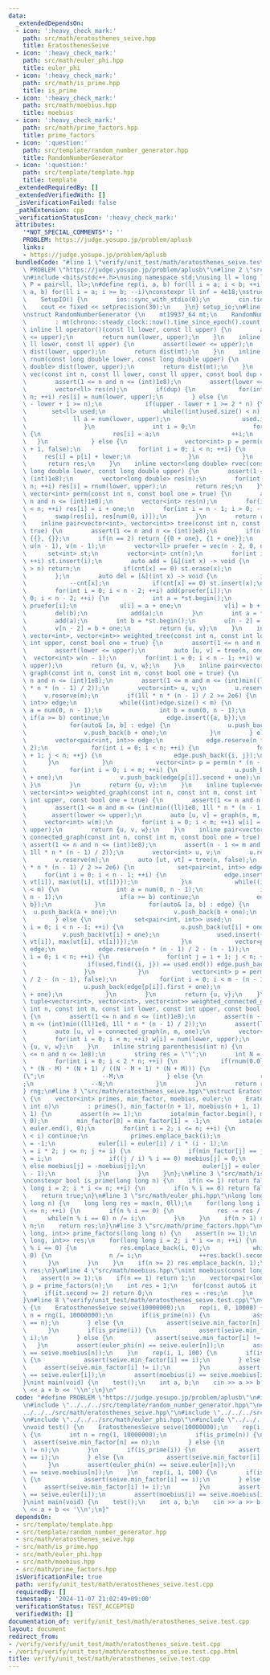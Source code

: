 ```yaml
---
data:
  _extendedDependsOn:
  - icon: ':heavy_check_mark:'
    path: src/math/eratosthenes_seive.hpp
    title: EratosthenesSeive
  - icon: ':heavy_check_mark:'
    path: src/math/euler_phi.hpp
    title: euler_phi
  - icon: ':heavy_check_mark:'
    path: src/math/is_prime.hpp
    title: is_prime
  - icon: ':heavy_check_mark:'
    path: src/math/moebius.hpp
    title: moebius
  - icon: ':heavy_check_mark:'
    path: src/math/prime_factors.hpp
    title: prime_factors
  - icon: ':question:'
    path: src/template/random_number_generator.hpp
    title: RandomNumberGenerator
  - icon: ':question:'
    path: src/template/template.hpp
    title: template
  _extendedRequiredBy: []
  _extendedVerifiedWith: []
  _isVerificationFailed: false
  _pathExtension: cpp
  _verificationStatusIcon: ':heavy_check_mark:'
  attributes:
    '*NOT_SPECIAL_COMMENTS*': ''
    PROBLEM: https://judge.yosupo.jp/problem/aplusb
    links:
    - https://judge.yosupo.jp/problem/aplusb
  bundledCode: "#line 1 \"verify/unit_test/math/eratosthenes_seive.test.cpp\"\n#define\
    \ PROBLEM \"https://judge.yosupo.jp/problem/aplusb\"\n#line 2 \"src/template/template.hpp\"\
    \n#include <bits/stdc++.h>\nusing namespace std;\nusing ll = long long;\nusing\
    \ P = pair<ll, ll>;\n#define rep(i, a, b) for(ll i = a; i < b; ++i)\n#define rrep(i,\
    \ a, b) for(ll i = a; i >= b; --i)\nconstexpr ll inf = 4e18;\nstruct SetupIO {\n\
    \    SetupIO() {\n        ios::sync_with_stdio(0);\n        cin.tie(0);\n    \
    \    cout << fixed << setprecision(30);\n    }\n} setup_io;\n#line 3 \"src/template/random_number_generator.hpp\"\
    \nstruct RandomNumberGenerator {\n    mt19937_64 mt;\n    RandomNumberGenerator()\n\
    \        : mt(chrono::steady_clock::now().time_since_epoch().count()) {}\n   \
    \ inline ll operator()(const ll lower, const ll upper) {\n        assert(lower\
    \ <= upper);\n        return num(lower, upper);\n    }\n    inline ll num(const\
    \ ll lower, const ll upper) {\n        assert(lower <= upper);\n        uniform_int_distribution<ll>\
    \ dist(lower, upper);\n        return dist(mt);\n    }\n    inline long double\
    \ rnum(const long double lower, const long double upper) {\n        uniform_real_distribution<long\
    \ double> dist(lower, upper);\n        return dist(mt);\n    }\n    inline vector<ll>\
    \ vec(const int n, const ll lower, const ll upper, const bool dup = true) {\n\
    \        assert(1 <= n and n <= (int)1e8);\n        assert(lower <= upper);\n\
    \        vector<ll> res(n);\n        if(dup) {\n            for(int i = 0; i <\
    \ n; ++i) res[i] = num(lower, upper);\n        } else {\n            assert(upper\
    \ - lower + 1 >= n);\n            if(upper - lower + 1 >= 2 * n) {\n         \
    \       set<ll> used;\n                while((int)used.size() < n) {\n       \
    \             ll a = num(lower, upper);\n                    used.insert(a);\n\
    \                }\n                int i = 0;\n                for(ll a : used)\
    \ {\n                    res[i] = a;\n                    ++i;\n             \
    \   }\n            } else {\n                vector<int> p = perm(upper - lower\
    \ + 1, false);\n                for(int i = 0; i < n; ++i) {\n               \
    \     res[i] = p[i] + lower;\n                }\n            }\n        }\n  \
    \      return res;\n    }\n    inline vector<long double> rvec(const int n, const\
    \ long double lower, const long double upper) {\n        assert(1 <= n and n <=\
    \ (int)1e8);\n        vector<long double> res(n);\n        for(int i = 0; i <\
    \ n; ++i) res[i] = rnum(lower, upper);\n        return res;\n    }\n    inline\
    \ vector<int> perm(const int n, const bool one = true) {\n        assert(1 <=\
    \ n and n <= (int)1e8);\n        vector<int> res(n);\n        for(int i = 0; i\
    \ < n; ++i) res[i] = i + one;\n        for(int i = n - 1; i > 0; --i) {\n    \
    \        swap(res[i], res[num(0, i)]);\n        }\n        return res;\n    }\n\
    \    inline pair<vector<int>, vector<int>> tree(const int n, const bool one =\
    \ true) {\n        assert(1 <= n and n <= (int)1e8);\n        if(n == 1) return\
    \ {{}, {}};\n        if(n == 2) return {{0 + one}, {1 + one}};\n        vector<int>\
    \ u(n - 1), v(n - 1);\n        vector<ll> pruefer = vec(n - 2, 0, n - 1);\n  \
    \      set<int> st;\n        vector<int> cnt(n);\n        for(int i = 0; i < n;\
    \ ++i) st.insert(i);\n        auto add = [&](int x) -> void {\n            if(x\
    \ > n) return;\n            if(cnt[x] == 0) st.erase(x);\n            ++cnt[x];\n\
    \        };\n        auto del = [&](int x) -> void {\n            if(x > n) return;\n\
    \            --cnt[x];\n            if(cnt[x] == 0) st.insert(x);\n        };\n\
    \        for(int i = 0; i < n - 2; ++i) add(pruefer[i]);\n        for(int i =\
    \ 0; i < n - 2; ++i) {\n            int a = *st.begin();\n            int b =\
    \ pruefer[i];\n            u[i] = a + one;\n            v[i] = b + one;\n    \
    \        del(b);\n            add(a);\n        }\n        int a = *st.begin();\n\
    \        add(a);\n        int b = *st.begin();\n        u[n - 2] = a + one;\n\
    \        v[n - 2] = b + one;\n        return {u, v};\n    }\n    inline tuple<vector<int>,\
    \ vector<int>, vector<int>> weighted_tree(const int n, const int lower, const\
    \ int upper, const bool one = true) {\n        assert(1 <= n and n <= (int)1e8);\n\
    \        assert(lower <= upper);\n        auto [u, v] = tree(n, one);\n      \
    \  vector<int> w(n - 1);\n        for(int i = 0; i < n - 1; ++i) w[i] = num(lower,\
    \ upper);\n        return {u, v, w};\n    }\n    inline pair<vector<int>, vector<int>>\
    \ graph(const int n, const int m, const bool one = true) {\n        assert(1 <=\
    \ n and n <= (int)1e8);\n        assert(1 <= m and m <= (int)min((ll)1e8, 1ll\
    \ * n * (n - 1) / 2));\n        vector<int> u, v;\n        u.reserve(m);\n   \
    \     v.reserve(m);\n        if(1ll * n * (n - 1) / 2 >= 2e6) {\n            set<pair<int,\
    \ int>> edge;\n            while((int)edge.size() < m) {\n                int\
    \ a = num(0, n - 1);\n                int b = num(0, n - 1);\n               \
    \ if(a >= b) continue;\n                edge.insert({a, b});\n            }\n\
    \            for(auto& [a, b] : edge) {\n                u.push_back(a + one);\n\
    \                v.push_back(b + one);\n            }\n        } else {\n    \
    \        vector<pair<int, int>> edge;\n            edge.reserve(n * (n - 1) /\
    \ 2);\n            for(int i = 0; i < n; ++i) {\n                for(int j = i\
    \ + 1; j < n; ++j) {\n                    edge.push_back({i, j});\n          \
    \      }\n            }\n            vector<int> p = perm(n * (n - 1) / 2, false);\n\
    \            for(int i = 0; i < m; ++i) {\n                u.push_back(edge[p[i]].first\
    \ + one);\n                v.push_back(edge[p[i]].second + one);\n           \
    \ }\n        }\n        return {u, v};\n    }\n    inline tuple<vector<int>, vector<int>,\
    \ vector<int>> weighted_graph(const int n, const int m, const int lower, const\
    \ int upper, const bool one = true) {\n        assert(1 <= n and n <= (int)1e8);\n\
    \        assert(1 <= m and m <= (int)min((ll)1e8, 1ll * n * (n - 1) / 2));\n \
    \       assert(lower <= upper);\n        auto [u, v] = graph(n, m, one);\n   \
    \     vector<int> w(m);\n        for(int i = 0; i < m; ++i) w[i] = num(lower,\
    \ upper);\n        return {u, v, w};\n    }\n    inline pair<vector<int>, vector<int>>\
    \ connected_graph(const int n, const int m, const bool one = true) {\n       \
    \ assert(1 <= n and n <= (int)1e8);\n        assert(n - 1 <= m and m <= (int)min((ll)1e8,\
    \ 1ll * n * (n - 1) / 2));\n        vector<int> u, v;\n        u.reserve(m);\n\
    \        v.reserve(m);\n        auto [ut, vt] = tree(n, false);\n        if(1ll\
    \ * n * (n - 1) / 2 >= 2e6) {\n            set<pair<int, int>> edge;\n       \
    \     for(int i = 0; i < n - 1; ++i) {\n                edge.insert({min(ut[i],\
    \ vt[i]), max(ut[i], vt[i])});\n            }\n            while((int)edge.size()\
    \ < m) {\n                int a = num(0, n - 1);\n                int b = num(0,\
    \ n - 1);\n                if(a >= b) continue;\n                edge.insert({a,\
    \ b});\n            }\n            for(auto& [a, b] : edge) {\n              \
    \  u.push_back(a + one);\n                v.push_back(b + one);\n            }\n\
    \        } else {\n            set<pair<int, int>> used;\n            for(int\
    \ i = 0; i < n - 1; ++i) {\n                u.push_back(ut[i] + one);\n      \
    \          v.push_back(vt[i] + one);\n                used.insert({min(ut[i],\
    \ vt[i]), max(ut[i], vt[i])});\n            }\n            vector<pair<int, int>>\
    \ edge;\n            edge.reserve(n * (n - 1) / 2 - (n - 1));\n            for(int\
    \ i = 0; i < n; ++i) {\n                for(int j = i + 1; j < n; ++j) {\n   \
    \                 if(used.find({i, j}) == used.end()) edge.push_back({i, j});\n\
    \                }\n            }\n            vector<int> p = perm(n * (n - 1)\
    \ / 2 - (n - 1), false);\n            for(int i = 0; i < m - (n - 1); ++i) {\n\
    \                u.push_back(edge[p[i]].first + one);\n                v.push_back(edge[p[i]].second\
    \ + one);\n            }\n        }\n        return {u, v};\n    }\n    inline\
    \ tuple<vector<int>, vector<int>, vector<int>> weighted_connected_graph(const\
    \ int n, const int m, const int lower, const int upper, const bool one = true)\
    \ {\n        assert(1 <= n and n <= (int)1e8);\n        assert(n - 1 <= m and\
    \ m <= (int)min((ll)1e8, 1ll * n * (n - 1) / 2));\n        assert(lower <= upper);\n\
    \        auto [u, v] = connected_graph(n, m, one);\n        vector<int> w(m);\n\
    \        for(int i = 0; i < m; ++i) w[i] = num(lower, upper);\n        return\
    \ {u, v, w};\n    }\n    inline string parenthesis(int n) {\n        assert(1\
    \ <= n and n <= 1e8);\n        string res = \"\";\n        int N = n, M = n;\n\
    \        for(int i = 0; i < 2 * n; ++i) {\n            if(rnum(0.0l, 1.0l) > 1.0l\
    \ * (N - M) * (N + 1) / ((N - M + 1) * (N + M))) {\n                res += \"\
    (\";\n                --M;\n            } else {\n                res += \")\"\
    ;\n                --N;\n            }\n        }\n        return res;\n    }\n\
    } rng;\n#line 3 \"src/math/eratosthenes_seive.hpp\"\nstruct EratosthenesSeive\
    \ {\n    vector<int> primes, min_factor, moebius, euler;\n    EratosthenesSeive(const\
    \ int n)\n        : primes(), min_factor(n + 1), moebius(n + 1, 1), euler(n +\
    \ 1) {\n        assert(n >= 1);\n        iota(min_factor.begin(), min_factor.end(),\
    \ 0);\n        min_factor[0] = min_factor[1] = -1;\n        iota(euler.begin(),\
    \ euler.end(), 0);\n        for(int i = 2; i <= n; ++i) {\n            if(min_factor[i]\
    \ < i) continue;\n            primes.emplace_back(i);\n            moebius[i]\
    \ = -1;\n            euler[i] = euler[i] / i * (i - 1);\n            for(int j\
    \ = i * 2; j <= n; j += i) {\n                if(min_factor[j] == j) min_factor[j]\
    \ = i;\n                if((j / i) % i == 0) moebius[j] = 0;\n               \
    \ else moebius[j] = -moebius[j];\n                euler[j] = euler[j] / i * (i\
    \ - 1);\n            }\n        }\n    }\n};\n#line 3 \"src/math/is_prime.hpp\"\
    \nconstexpr bool is_prime(long long n) {\n    if(n <= 1) return false;\n    for(long\
    \ long i = 2; i * i <= n; ++i) {\n        if(n % i == 0) return false;\n    }\n\
    \    return true;\n}\n#line 3 \"src/math/euler_phi.hpp\"\nlong long euler_phi(long\
    \ long n) {\n    long long res = max(n, 0ll);\n    for(long long i = 2; i * i\
    \ <= n; ++i) {\n        if(n % i == 0) {\n            res -= res / i;\n      \
    \      while(n % i == 0) n /= i;\n        }\n    }\n    if(n > 1) res -= res /\
    \ n;\n    return res;\n}\n#line 3 \"src/math/prime_factors.hpp\"\nvector<pair<long\
    \ long, int>> prime_factors(long long n) {\n    assert(n >= 1);\n    vector<pair<long\
    \ long, int>> res;\n    for(long long i = 2; i * i <= n; ++i) {\n        if(n\
    \ % i == 0) {\n            res.emplace_back(i, 0);\n            while(n % i ==\
    \ 0) {\n                n /= i;\n                ++res.back().second;\n      \
    \      }\n        }\n    }\n    if(n >= 2) res.emplace_back(n, 1);\n    return\
    \ res;\n}\n#line 4 \"src/math/moebius.hpp\"\nint moebius(const long long n) {\n\
    \    assert(n >= 1);\n    if(n == 1) return 1;\n    vector<pair<long long, int>>\
    \ p = prime_factors(n);\n    int res = 1;\n    for(const auto& it : p) {\n   \
    \     if(it.second >= 2) return 0;\n        res = -res;\n    }\n    return res;\n\
    }\n#line 8 \"verify/unit_test/math/eratosthenes_seive.test.cpp\"\nvoid test()\
    \ {\n    EratosthenesSeive seive(10000000);\n    rep(i, 0, 10000) {\n        int\
    \ n = rng(1, 10000000);\n        if(is_prime(n)) {\n            assert(seive.min_factor[n]\
    \ == n);\n        } else {\n            assert(seive.min_factor[n] != n);\n  \
    \      }\n        if(is_prime(i)) {\n            assert(seive.min_factor[i] ==\
    \ i);\n        } else {\n            assert(seive.min_factor[i] != i);\n     \
    \   }\n        assert(euler_phi(n) == seive.euler[n]);\n        assert(moebius(n)\
    \ == seive.moebius[n]);\n    }\n    rep(i, 1, 100) {\n        if(is_prime(i))\
    \ {\n            assert(seive.min_factor[i] == i);\n        } else {\n       \
    \     assert(seive.min_factor[i] != i);\n        }\n        assert(euler_phi(i)\
    \ == seive.euler[i]);\n        assert(moebius(i) == seive.moebius[i]);\n    }\n\
    }\nint main(void) {\n    test();\n    int a, b;\n    cin >> a >> b;\n    cout\
    \ << a + b << '\\n';\n}\n"
  code: "#define PROBLEM \"https://judge.yosupo.jp/problem/aplusb\"\n#include \"../../../src/template/template.hpp\"\
    \n#include \"../../../src/template/random_number_generator.hpp\"\n#include \"\
    ../../../src/math/eratosthenes_seive.hpp\"\n#include \"../../../src/math/is_prime.hpp\"\
    \n#include \"../../../src/math/euler_phi.hpp\"\n#include \"../../../src/math/moebius.hpp\"\
    \nvoid test() {\n    EratosthenesSeive seive(10000000);\n    rep(i, 0, 10000)\
    \ {\n        int n = rng(1, 10000000);\n        if(is_prime(n)) {\n          \
    \  assert(seive.min_factor[n] == n);\n        } else {\n            assert(seive.min_factor[n]\
    \ != n);\n        }\n        if(is_prime(i)) {\n            assert(seive.min_factor[i]\
    \ == i);\n        } else {\n            assert(seive.min_factor[i] != i);\n  \
    \      }\n        assert(euler_phi(n) == seive.euler[n]);\n        assert(moebius(n)\
    \ == seive.moebius[n]);\n    }\n    rep(i, 1, 100) {\n        if(is_prime(i))\
    \ {\n            assert(seive.min_factor[i] == i);\n        } else {\n       \
    \     assert(seive.min_factor[i] != i);\n        }\n        assert(euler_phi(i)\
    \ == seive.euler[i]);\n        assert(moebius(i) == seive.moebius[i]);\n    }\n\
    }\nint main(void) {\n    test();\n    int a, b;\n    cin >> a >> b;\n    cout\
    \ << a + b << '\\n';\n}"
  dependsOn:
  - src/template/template.hpp
  - src/template/random_number_generator.hpp
  - src/math/eratosthenes_seive.hpp
  - src/math/is_prime.hpp
  - src/math/euler_phi.hpp
  - src/math/moebius.hpp
  - src/math/prime_factors.hpp
  isVerificationFile: true
  path: verify/unit_test/math/eratosthenes_seive.test.cpp
  requiredBy: []
  timestamp: '2024-11-07 21:02:49+09:00'
  verificationStatus: TEST_ACCEPTED
  verifiedWith: []
documentation_of: verify/unit_test/math/eratosthenes_seive.test.cpp
layout: document
redirect_from:
- /verify/verify/unit_test/math/eratosthenes_seive.test.cpp
- /verify/verify/unit_test/math/eratosthenes_seive.test.cpp.html
title: verify/unit_test/math/eratosthenes_seive.test.cpp
---
```

